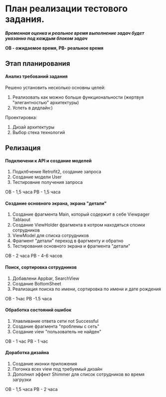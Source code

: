 # План реализации тестового задания.
***Временная оценка и реальное время выполнение задач будет указанно под каждым блоком задач***

**ОВ - ожидаемое время, РВ- реальное время**

## Этап планирования

#### Анализ требований задания 

Решено установить несколько основны целей:
1. Реализовать как можно больше функциональности
(жертвуя "элегантностью" архитектуры)
2. Успеть в дедлайн:)

Проектировка:
1. Дизай архитектуры 
2. Выбор стека технологий



## Релизация

#### Подключени к API и создание моделей
1. Подклбчение Retrofit2, создание запроса 
2. Создание модели User
3. Тестировние получения запроса
    
ОВ - 1,5 часа  РВ - 1,5 часа
 
 
#### Создание основного экрана, экрана "детали"
 1. Создание фрагмента Main, который содержит в себе Viewpager Tablaout
 2. Создание ViewHolder фрагмента в котром находяться спсики сотрудников
 3. ViewModel для списка сотрудников
 4. Фрагмент "детали" переход в фаргменту и обратно
 5. Тестирования основного экрана и фрагмента "детали"

ОВ - 2 часа  РВ - 4-6 часов 


#### Поиск, сортировка сотрудников
  1. Добавлени Appbar, SearchView
  2. Создание BottomSheet
  3. Реализация поиска по имени, сортировка по имени и дате рождения

ОВ - 1час РВ -1.5 часа 

#### Обработка состояний ошибок
1. Улавливание ответа сети not Successful
2. Создание фрагмента "проблемы с сеть"
3. Создание view "пользователь не найден" 

ОВ - 1 час  РВ - 1 час


#### Доработка дизайна
1. Создание иконки приложения
2. Погонка всех view под требуемый дизайн
3. Дополнил эффект Shimmer для список сотрудников во время загрузки

ОВ - 1,5 часа  РВ - 2 часа 


